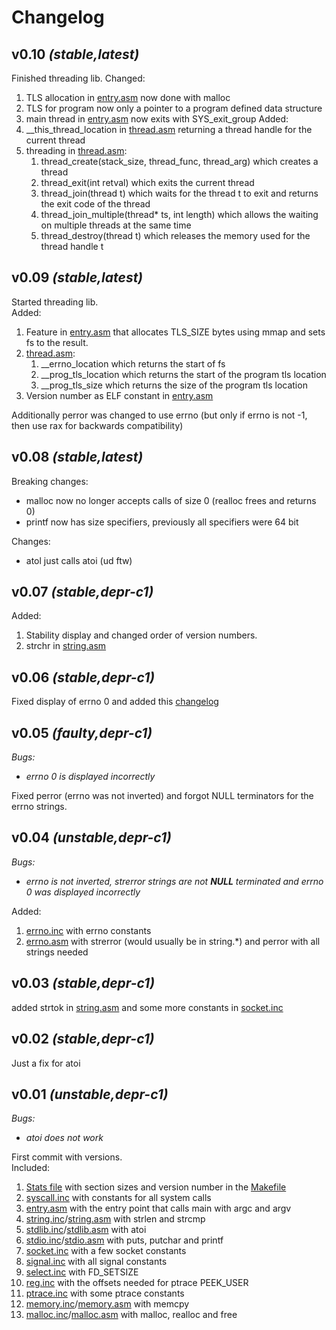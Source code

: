 # Changelog

## v0.10 *(stable,latest)*

Finished threading lib.
Changed:
1. TLS allocation in [entry.asm](src/entry.asm) now done with malloc
1. TLS for program now only a pointer to a program defined data structure
1. main thread in [entry.asm](src/entry.asm) now exits with SYS_exit_group
Added:
1. __this_thread_location in [thread.asm](src/thread.asm) returning a thread handle for the current thread
1. threading in [thread.asm](src/thread.asm):
    1. thread_create(stack_size, thread_func, thread_arg) which creates a thread
    1. thread_exit(int retval) which exits the current thread
    1. thread_join(thread t) which waits for the thread t to exit and returns the exit code of the thread
    1. thread_join_multiple(thread* ts, int length) which allows the waiting on multiple threads at the same time
    1. thread_destroy(thread t) which releases the memory used for the thread handle t

## v0.09 *(stable,latest)*

Started threading lib.  
Added:
1. Feature in [entry.asm](src/entry.asm) that allocates TLS_SIZE bytes using mmap and sets fs to the result.
1. [thread.asm](src/thread.asm):
    1. __errno_location which returns the start of fs
    1. __prog_tls_location which returns the start of the program tls location
    1. __prog_tls_size which returns the size of the program tls location
1. Version number as ELF constant in [entry.asm](src/entry.asm)

Additionally perror was changed to use errno (but only if errno is not -1, then use rax for backwards compatibility)

## v0.08 *(stable,latest)*

Breaking changes:
- malloc now no longer accepts calls of size 0 (realloc frees and returns 0)
- printf now has size specifiers, previously all specifiers were 64 bit

Changes:
- atol just calls atoi (ud ftw)

## v0.07 *(stable,depr-c1)*

Added:
1. Stability display and changed order of version numbers.
1. strchr in [string.asm](src/string.asm)

## v0.06 *(stable,depr-c1)*

Fixed display of errno 0 and added this [changelog](changelog.md)

## v0.05 *(faulty,depr-c1)*

*Bugs:*
- *errno 0 is displayed incorrectly*

Fixed perror (errno was not inverted) and forgot NULL terminators for the errno strings.

## v0.04 *(unstable,depr-c1)*

*Bugs:*
- *errno is not inverted,  strerror strings are not **NULL** terminated and errno 0 was displayed incorrectly*

Added:
1. [errno.inc](src/errno.inc) with errno constants
1. [errno.asm](src/errno.asm) with strerror (would usually be in string.*) and perror with all strings needed

## v0.03 *(stable,depr-c1)*

added strtok in [string.asm](src/string.asm) and some more constants in [socket.inc](src/socket.inc)

## v0.02 *(stable,depr-c1)*

Just a fix for atoi

## v0.01 *(unstable,depr-c1)*

*Bugs:*
- *atoi does not work*

First commit with versions.  
Included:  
1. [Stats file](stats.txt) with section sizes and version number in the [Makefile](Makefile)
1. [syscall.inc](src/syscall.inc) with constants for all system calls
1. [entry.asm](src/entry.asm) with the entry point that calls main with argc and argv
1. [string.inc](src/string.inc)/[string.asm](src/string.asm) with strlen and strcmp
1. [stdlib.inc](src/stdlib.inc)/[stdlib.asm](src/stdlib.asm) with atoi
1. [stdio.inc](src/stdio.inc)/[stdio.asm](src/stdio.asm) with puts, putchar and printf
1. [socket.inc](src/socket.inc) with a few socket constants
1. [signal.inc](src/signal.inc) with all signal constants
1. [select.inc](src/select.inc) with FD_SETSIZE
1. [reg.inc](src/reg.inc) with the offsets needed for ptrace PEEK_USER
1. [ptrace.inc](src/ptrace.inc) with some ptrace constants
1. [memory.inc](src/memory.inc)/[memory.asm](src/memory.asm) with memcpy
1. [malloc.inc](src/malloc.inc)/[malloc.asm](src/malloc.asm) with malloc, realloc and free